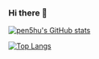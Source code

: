 ### Hi there 👋

[![pen5hu's GitHub stats](https://github-readme-stats.vercel.app/api?username=pen5hu&theme=vue-dark&show_icons=true)](https://github.com/pen5hu/github-readme-stats)

[![Top Langs](https://github-readme-stats.vercel.app/api/top-langs/?username=pen5hu&theme=vue-dark&show_icons=true&layout=compact)](https://github.com/pen5hu/github-readme-stats)

<!--
**pen5hu/pen5hu** is a ✨ _special_ ✨ repository because its `README.md` (this file) appears on your GitHub profile.

Here are some ideas to get you started:

- 🔭 I’m currently working on ...
- 🌱 I’m currently learning ...
- 👯 I’m looking to collaborate on ...
- 🤔 I’m looking for help with ...
- 💬 Ask me about ...
- 📫 How to reach me: ...
- 😄 Pronouns: ...
- ⚡ Fun fact: ...
-->
